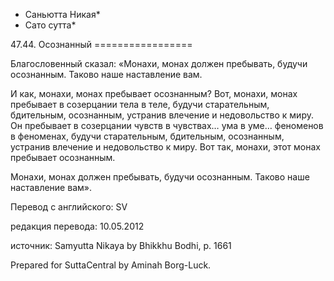 * Саньютта Никая*
* Сато сутта*

47\.44\. Осознанный
\=\=\=\=\=\=\=\=\=\=\=\=\=\=\=\=\=

Благословенный сказал: «Монахи, монах должен пребывать, будучи осознанным\. Таково наше наставление вам\.

И как, монахи, монах пребывает осознанным? Вот, монахи, монах пребывает в созерцании тела в теле, будучи старательным, бдительным, осознанным, устранив влечение и недовольство к миру\. Он пребывает в созерцании чувств в чувствах… ума в уме… феноменов в феноменах, будучи старательным, бдительным, осознанным, устранив влечение и недовольство к миру\. Вот так, монахи, этот монах пребывает осознанным\.

Монахи, монах должен пребывать, будучи осознанным\. Таково наше наставление вам»\.

Перевод с английского: SV

редакция перевода: 10\.05\.2012

источник: Samyutta Nikaya by Bhikkhu Bodhi, p\. 1661

Prepared for SuttaCentral by Aminah Borg\-Luck\.
